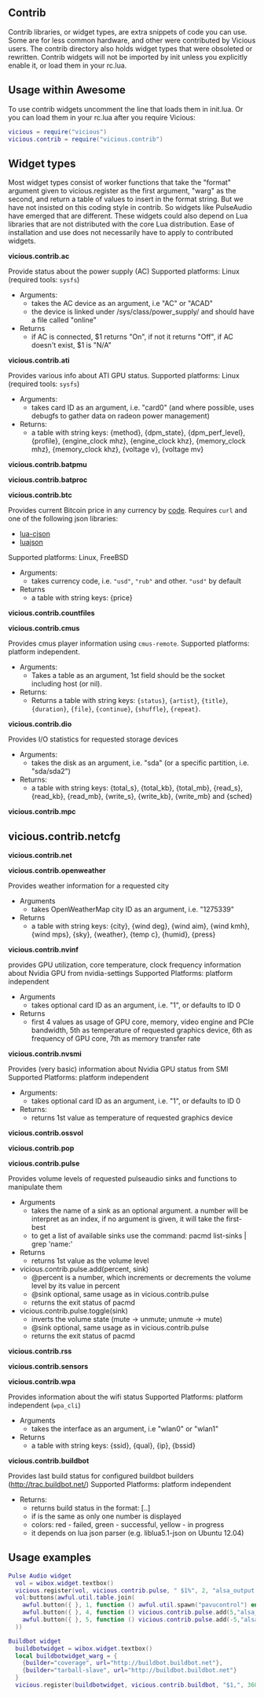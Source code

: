Contrib
-------
Contrib libraries, or widget types, are extra snippets of code you can
use. Some are for less common hardware, and other were contributed by
Vicious users. The contrib directory also holds widget types that were
obsoleted or rewritten. Contrib widgets will not be imported by init
unless you explicitly enable it, or load them in your rc.lua.


Usage within Awesome
--------------------
To use contrib widgets uncomment the line that loads them in
init.lua. Or you can load them in your rc.lua after you require
Vicious:

```lua
vicious = require("vicious")
vicious.contrib = require("vicious.contrib")
```


Widget types
------------
Most widget types consist of worker functions that take the "format"
argument given to vicious.register as the first argument, "warg" as
the second, and return a table of values to insert in the format
string. But we have not insisted on this coding style in contrib. So
widgets like PulseAudio have emerged that are different. These widgets
could also depend on Lua libraries that are not distributed with the
core Lua distribution. Ease of installation and use does not
necessarily have to apply to contributed widgets.

**vicious.contrib.ac**

Provide status about the power supply (AC)
Supported platforms: Linux (required tools: `sysfs`)

- Arguments:
  * takes the AC device as an argument, i.e "AC" or "ACAD"
  * the device is linked under /sys/class/power_supply/ and should
    have a file called "online"
- Returns
  * if AC is connected, $1 returns "On", if not it returns "Off",
    if AC doesn't exist, $1 is "N/A"

**vicious.contrib.ati**

Provides various info about ATI GPU status.
Supported platforms: Linux (required tools: `sysfs`)

- Arguments:
  * takes card ID as an argument, i.e. "card0" (and where possible,
    uses debugfs to gather data on radeon power management)
- Returns:
  * a table with string keys: {method}, {dpm_state},
    {dpm_perf_level}, {profile}, {engine_clock mhz}, {engine_clock khz},
    {memory_clock mhz}, {memory_clock khz}, {voltage v}, {voltage mv}

**vicious.contrib.batpmu**

**vicious.contrib.batproc**

**vicious.contrib.btc**

Provides current Bitcoin price in any currency by [code](https://en.wikipedia.org/wiki/ISO_4217).
Requires `curl` and one of the following json libraries:
 - [lua-cjson](https://github.com/mpx/lua-cjson/)
 - [luajson](https://github.com/harningt/luajson/)

Supported platforms: Linux, FreeBSD

- Arguments:
  * takes currency code, i.e. `"usd"`, `"rub"` and other. `"usd"` by
    default
- Returns
  * a table with string keys: {price}

**vicious.contrib.countfiles**

**vicious.contrib.cmus**

Provides cmus player information using `cmus-remote`.
Supported platforms: platform independent.

- Arguments:
  * Takes a table as an argument, 1st field should be the socket including host
    (or nil).
- Returns:
  * Returns a table with string keys: `{status}`, `{artist}`, `{title}`,
    `{duration}`, `{file}`,  `{continue}`, `{shuffle}`, `{repeat}`.

**vicious.contrib.dio**

Provides I/O statistics for requested storage devices

- Arguments:
  - takes the disk as an argument, i.e. "sda" (or a specific
    partition, i.e. "sda/sda2")
- Returns:
  - a table with string keys: {total_s}, {total_kb}, {total_mb},
    {read_s}, {read_kb}, {read_mb}, {write_s}, {write_kb}, {write_mb}
    and {sched}

**vicious.contrib.mpc**

vicious.contrib.netcfg
  -

**vicious.contrib.net**

**vicious.contrib.openweather**

Provides weather information for a requested city

- Arguments
  * takes OpenWeatherMap city ID as an argument, i.e. "1275339"
- Returns
  * a table with string keys: {city}, {wind deg}, {wind aim},
    {wind kmh}, {wind mps}, {sky}, {weather}, {temp c}, {humid}, {press}

**vicious.contrib.nvinf**

provides GPU utilization, core temperature, clock frequency information about Nvidia GPU from nvidia-settings
Supported Platforms: platform independent

- Arguments 
  * takes optional card ID as an argument, i.e. "1", or defaults to ID 0
- Returns 
  * first 4 values as usage of GPU core, memory, video engine and
    PCIe bandwidth, 5th as temperature of requested graphics device, 6th
    as frequency of GPU core, 7th as memory transfer rate

**vicious.contrib.nvsmi**

Provides (very basic) information about Nvidia GPU status from SMI
Supported Platforms: platform independent

- Arguments:
  * takes optional card ID as an argument, i.e. "1", or defaults to ID 0
- Returns:
  * returns 1st value as temperature of requested graphics device

**vicious.contrib.ossvol**

**vicious.contrib.pop**

**vicious.contrib.pulse**

Provides volume levels of requested pulseaudio sinks and functions to
manipulate them

- Arguments
  * takes the name of a sink as an optional argument.  a number will
    be interpret as an index, if no argument is given, it will take
    the first-best
  * to get a list of available sinks use the command: pacmd
    list-sinks | grep 'name:'
- Returns
  * returns 1st value as the volume level
- vicious.contrib.pulse.add(percent, sink)
  * @percent is a number, which increments or decrements the volume
    level by its value in percent
  * @sink optional, same usage as in vicious.contrib.pulse
  * returns the exit status of pacmd
- vicious.contrib.pulse.toggle(sink)
  * inverts the volume state (mute -> unmute; unmute -> mute)
  * @sink optional, same usage as in vicious.contrib.pulse
  * returns the exit status of pacmd

**vicious.contrib.rss**

**vicious.contrib.sensors**

**vicious.contrib.wpa**

Provides information about the wifi status
Supported Platforms: platform independent (`wpa_cli`)

- Arguments
  - takes the interface as an argument, i.e "wlan0" or "wlan1"
- Returns
  - a table with string keys: {ssid}, {qual}, {ip}, {bssid}

**vicious.contrib.buildbot**

Provides last build status for configured buildbot builders (http://trac.buildbot.net/)
Supported Platforms: platform independent

- Returns:
  * returns build status in the format: [<builderName>.<currentBuildNumber>.<lastSuccessfulBuildNumber>]
  * if <currentBuildNumber> is the same as <lastSuccessfulBuildNumber> only one number is displayed
  * <buildNumber> colors: red - failed, green - successful, yellow - in progress
  * it depends on lua json parser (e.g. liblua5.1-json on Ubuntu 12.04)


Usage examples
---------------------------------

```lua
Pulse Audio widget
  vol = wibox.widget.textbox()
  vicious.register(vol, vicious.contrib.pulse, " $1%", 2, "alsa_output.pci-0000_00_1b.0.analog-stereo")
  vol:buttons(awful.util.table.join(
    awful.button({ }, 1, function () awful.util.spawn("pavucontrol") end),
    awful.button({ }, 4, function () vicious.contrib.pulse.add(5,"alsa_output.pci-0000_00_1b.0.analog-stereo") end),
    awful.button({ }, 5, function () vicious.contrib.pulse.add(-5,"alsa_output.pci-0000_00_1b.0.analog-stereo") end)
  ))

Buildbot widget
  buildbotwidget = wibox.widget.textbox()
  local buildbotwidget_warg = {
    {builder="coverage", url="http://buildbot.buildbot.net"},
    {builder="tarball-slave", url="http://buildbot.buildbot.net"}
  }
  vicious.register(buildbotwidget, vicious.contrib.buildbot, "$1,", 3600, buildbotwidget_warg)
```
